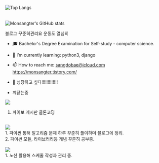 ![Top Langs](https://github-readme-stats.vercel.app/api/top-langs/?username=Monsangter)<br><br><br>
![Monsangter's GitHub stats](https://github-readme-stats.vercel.app/api?username=Monsangter&show_icons=true&theme=radical)

블로그 꾸준히관리요
운동도 열심히
- 🎓 Bachelor's Degree Examination for Self-study - computer science.

- 🌱 I’m currently learning:
  python3, django
  
- 📫 How to reach me:
  sangdobae@icloud.com
  https://monsangter.tistory.com/
  
- 🥰 성장하고 싶다!!!!!!!!!!!!!
- 꺠닫는중
<div>

<img src="https://img.shields.io/badge/django-FFFFFF?style=for-the-badge&logo=#092E20&logoColor=000000"/><br>
  1. 파이보 게시판 클론코딩<br>
  <br>
<img src="https://img.shields.io/badge/python-FFFFFF?style=for-the-badge&logo=#3776AB&logoColor=000000"/><br>
  1. 파이썬 통해 알고리즘 문제 하루 꾸준히 풀이하며 블로그에 정리.<br>
  2. 파이썬 모듈, 라이브러리등 개념 꾸준히 공부중.<br><br>
<img src="https://img.shields.io/badge/notion-FFFFFF?style=for-the-badge&logo=#000000&logoColor=000000"/><br>
  1. 노션 활용해 스케줄 작성과 관리 중.<br><br>
</div>
<!--
**Monsangter/Monsangter** is a ✨ _special_ ✨ repository because its `README.md` (this file) appears on your GitHub profile.

Here are some ideas to get you started:

- 🔭 I’m currently working on ...
  python3, django, cs

- 🌱 I’m currently learning ...
  python algorithm

- 👯 I’m looking to collaborate on ...

- 🤔 I’m looking for help with ...

- 💬 Ask me about ...

- 📫 How to reach me: ...
  sangdobae@icloud.com

- 😄 Pronouns: ...

- ⚡ Fun fact: ...

-->

